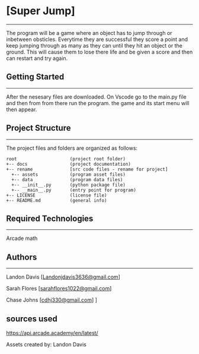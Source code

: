# [Super Jump] 
---
The program will be a game where an object has to jump through or inbetween obsticles. Everytime they are successful they score a point and keep jumping through as many as they can until they hit an object or the ground. This will cause them to lose there life and be given a score and then can restart and try again.

## Getting Started
---
After the nesesary files are downloaded. On Vscode go to the main.py file and then from from there run the program. the game and its start menu will then appear.

## Project Structure
---
The project files and folders are organized as follows:
```
root                    (project root folder)
+-- docs                (project documentation)
+-- rename              [src code files - rename for project]
  +-- assets            (program asset files)
  +-- data              (program data files)
  +-- __init__.py       (python package file)
  +-- __main__.py       (entry point for program)
+-- LICENSE             (license file)
+-- README.md           (general info)
```

## Required Technologies
---
Arcade
math

## Authors
---
Landon Davis [Landonjdavis3636@gmail.com]

Sarah Flores [sarahflores1022@gmail.com]

Chase Johns [cdhj330@gmail.com]
]

## sources used
https://api.arcade.academy/en/latest/

Assets created by: Landon Davis